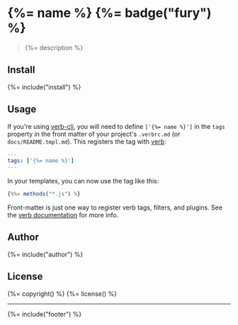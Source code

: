 # {%= name %} {%= badge("fury") %}

> {%= description %}

## Install
{%= include("install") %}

## Usage

If you're using [verb-cli][verb-cli], you will need to define `['{%= name %}']` in the `tags` property in the front matter of your project's `.verbrc.md` (or `docs/README.tmpl.md`). This registers the tag with [verb][verb]:

```yaml
---
tags: ['{%= name %}']
---
```

In your templates, you can now use the tag like this:

```js
{%%= methods("*.js") %}
```

Front-matter is just one way to register verb tags, filters, and plugins. See the [verb documentation][docs] for more info.

## Author
{%= include("author") %}

## License
{%= copyright() %}
{%= license() %}

***

{%= include("footer") %}

[verb]: https://github.com/assemble/verb
[docs]: https://github.com/assemble/verb/blob/master/DOCS.md#tags
[verb-cli]: https://github.com/assemble/verb-cli
